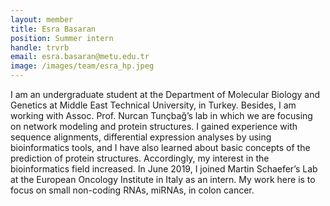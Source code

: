 ```yaml
---
layout: member
title: Esra Basaran
position: Summer intern
handle: trvrb
email: esra.basaran@metu.edu.tr
image: /images/team/esra_hp.jpeg
---
```



I am an undergraduate student at the Department of Molecular Biology and Genetics at Middle East Technical University, in Turkey. 
Besides, I am working with Assoc. Prof. Nurcan Tunçbağ’s lab in which we are focusing on network modeling and protein structures. 
I gained experience with sequence alignments, differential expression analyses by using bioinformatics tools, and I have also 
learned about basic concepts of the prediction of protein structures. Accordingly, my interest in the bioinformatics field 
increased. In June 2019, I joined Martin Schaefer’s Lab at the European Oncology Institute in Italy as an intern. My work here 
is to focus on small non-coding RNAs, miRNAs, in colon cancer. 
